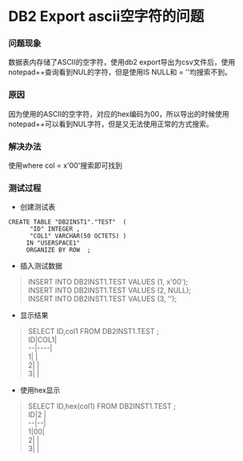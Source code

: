 # DB2 Export ascii空字符的问题

### 问题现象  
  数据表内存储了ASCII的空字符，使用db2 export导出为csv文件后，使用notepad++查询看到NUL的字符，但是使用IS NULL和 = ''均搜索不到。

### 原因
  因为使用的ASCII的空字符，对应的hex编码为00，所以导出的时候使用notepad++可以看到NUL字符，但是又无法使用正常的方式搜索。

### 解决办法
  使用where col = x'00'搜索即可找到

### 测试过程

  - 创建测试表
  > 
    CREATE TABLE "DB2INST1"."TEST"  (  
		  "ID" INTEGER ,   
		  "COL1" VARCHAR(50 OCTETS) )     
		 IN "USERSPACE1"    
		 ORGANIZE BY ROW  ;  
  - 插入测试数据
  > INSERT INTO DB2INST1.TEST VALUES (1, x'00');  
    INSERT INTO DB2INST1.TEST VALUES (2, NULL);  
    INSERT INTO DB2INST1.TEST VALUES (3, '');  
  - 显示结果
  > SELECT ID,col1 FROM DB2INST1.TEST ;  
    ID|COL1|  
    --|----|  
     1|    |  
     2|    |  
     3|    |  
  - 使用hex显示
  > SELECT ID,hex(col1) FROM DB2INST1.TEST ;  
    ID|2 |  
    --|--|  
    1|00|  
    2|  |  
    3|  |  
